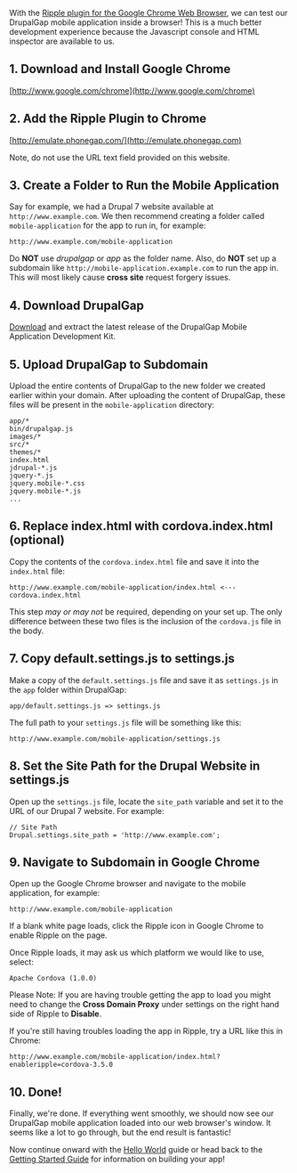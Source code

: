 With the [Ripple plugin for the Google Chrome Web Browser](http://emulate.phonegap.com/), we can test our DrupalGap mobile application inside a browser! This is a much better development experience because the Javascript console and HTML inspector are available to us.

## 1. Download and Install Google Chrome

[http://www.google.com/chrome](http://www.google.com/chrome)

## 2. Add the Ripple Plugin to Chrome

[http://emulate.phonegap.com/](http://emulate.phonegap.com)

Note, do not use the URL text field provided on this website.

## 3. Create a Folder to Run the Mobile Application

Say for example, we had a Drupal 7 website available at `http://www.example.com`. We then recommend creating a folder called `mobile-application` for the app to run in, for example:

`http://www.example.com/mobile-application`

Do **NOT** use *drupalgap* or *app* as the folder name. Also, do **NOT** set up a subdomain like `http://mobile-application.example.com` to run the app in. This will most likely cause **cross site** request forgery issues.

## 4. Download DrupalGap

[Download](http://drupalgap.org/download) and extract the latest release of the DrupalGap Mobile Application Development Kit.

## 5. Upload DrupalGap to Subdomain

Upload the entire contents of DrupalGap to the new folder we created earlier within your domain. After uploading the content of DrupalGap, these files will be present in the `mobile-application` directory:

```
app/*
bin/drupalgap.js
images/*
src/*
themes/*
index.html
jdrupal-*.js
jquery-*.js
jquery.mobile-*.css
jquery.mobile-*.js
...
```

## 6. Replace index.html with cordova.index.html (optional)

Copy the contents of the `cordova.index.html` file and save it into the `index.html` file:

`http://www.example.com/mobile-application/index.html <--- cordova.index.html`

This step *may or may not* be required, depending on your set up. The only difference between these two files is the inclusion of the `cordova.js` file in the body.

## 7. Copy default.settings.js to settings.js

Make a copy of the `default.settings.js` file and save it as `settings.js` in the `app` folder within DrupalGap:

`app/default.settings.js => settings.js`

The full path to your `settings.js` file will be something like this:

`http://www.example.com/mobile-application/settings.js`

## 8. Set the Site Path for the Drupal Website in settings.js

Open up the `settings.js` file, locate the `site_path` variable and set it to the URL of our Drupal 7 website. For example:

```
// Site Path
Drupal.settings.site_path = 'http://www.example.com';
```

## 9. Navigate to Subdomain in Google Chrome

Open up the Google Chrome browser and navigate to the mobile application, for example:

`http://www.example.com/mobile-application`

If a blank white page loads, click the Ripple icon in Google Chrome to enable Ripple on the page.

Once Ripple loads, it may ask us which platform we would like to use, select:

`Apache Cordova (1.0.0)`

Please Note: If you are having trouble getting the app to load you might need to change the **Cross Domain Proxy** under settings on the right hand side of Ripple to **Disable**.

If you're still having troubles loading the app in Ripple, try a URL like this in Chrome:

`http://www.example.com/mobile-application/index.html?enableripple=cordova-3.5.0`

## 10. Done!

Finally, we're done. If everything went smoothly, we should now see our DrupalGap mobile application loaded into our web browser's window. It seems like a lot to go through, but the end result is fantastic!

Now continue onward with the [Hello World](../Hello_World) guide or head back to the [Getting Started Guide](../) for information on building your app!
